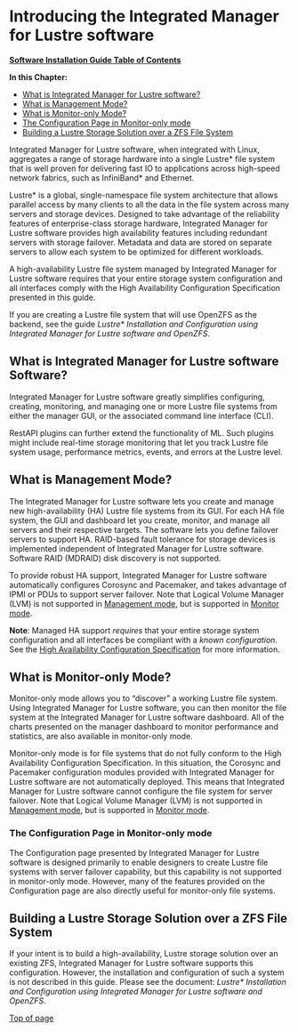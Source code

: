 # <a name="1.0"></a>Introducing the Integrated Manager for Lustre software

[**Software Installation Guide Table of Contents**](ig_TOC.md)

**In this Chapter:**

- [What is Integrated Manager for Lustre software?](#what-is-manager-for-lustre-software)
- [What is Management Mode?](#what-is-management-mode)
- [What is Monitor-only Mode?](#what-is-monitor-only-mode)
- [The Configuration Page in Monitor-only mode](#the-configuration-page-in-monitor-only-mode)
- [Building a Lustre Storage Solution over a ZFS File System](#building-a-lustre-storage-solution-over-a-zfs-file-system)

Integrated Manager for Lustre software, when integrated with
Linux, aggregates a range of storage hardware into a single Lustre\*
file system that is well proven for delivering fast IO to applications
across high-speed network fabrics, such as InfiniBand\* and Ethernet.

Lustre\* is a global, single-namespace file system architecture that
allows parallel access by many clients to all the data in the file
system across many servers and storage devices. Designed to take
advantage of the reliability features of enterprise-class storage
hardware, Integrated Manager for Lustre software provides high availability
features including redundant servers with storage failover. Metadata and
data are stored on separate servers to allow each system to be optimized
for different workloads.

A high-availability Lustre file system managed by Integrated Manager for Lustre 
software requires that your entire storage system configuration
and all interfaces comply with the High Availability Configuration
Specification presented in this guide.

If you are creating a Lustre file system that will use OpenZFS as the
backend, see the guide *Lustre\* Installation and Configuration using
Integrated Manager for Lustre software and OpenZFS*.

What is Integrated Manager for Lustre software Software?
-----------------------------------------------------

Integrated Manager for Lustre software greatly simplifies configuring, creating,
monitoring, and managing one or more Lustre file systems from either the
manager GUI, or the associated command line interface (CLI).

RestAPI plugins can further extend the functionality of ML. Such
plugins might include real-time storage monitoring that let you track
Lustre file system usage, performance metrics, events, and errors at the
Lustre level.

What is Management Mode?
------------------------

The Integrated Manager for Lustre software lets you create and manage
new high-availability (HA) Lustre file systems from its GUI. For each HA
file system, the GUI and dashboard let you create, monitor, and manage
all servers and their respective targets. The software lets you define
failover servers to support HA. RAID-based fault tolerance for storage
devices is implemented independent of Integrated Manager for Lustre software. 
Software RAID (MDRAID) disk discovery is not supported.

To provide robust HA support, Integrated Manager for Lustre software
automatically configures Corosync and Pacemaker, and takes advantage of
IPMI or PDUs to support server failover. Note that Logical Volume
Manager (LVM) is not supported in [Management
mode](#what-is-management-mode), but is supported in [Monitor
mode](#what-is-monitor-only-mode).

**Note**: Managed HA support *requires* that your entire storage system
configuration and all interfaces be compliant with a *known
configuration*. See the [High Availability Configuration
Specification](ig_ch_03_building.md) for more information.

What is Monitor-only Mode?
--------------------------

Monitor-only mode allows you to “discover” a working Lustre file system.
Using Integrated Manager for Lustre software, you can then monitor the
file system at the Integrated Manager for Lustre software dashboard. All of the
charts presented on the manager dashboard to monitor performance and
statistics, are also available in monitor-only mode.

Monitor-only mode is for file systems that do not fully conform to the
High Availability Configuration Specification. In this situation, the
Corosync and Pacemaker configuration modules provided with
Integrated Manager for Lustre software are not automatically deployed. This means
that Integrated Manager for Lustre software cannot configure the file
system for server failover. Note that Logical Volume Manager (LVM) is
not supported in [Management mode](#what-is-management-mode), but is
supported in [Monitor mode](#what-is-monitor-only-mode).

### The Configuration Page in Monitor-only mode

The Configuration page presented by Integrated Manager for Lustre software
is designed primarily to enable designers to create Lustre file
systems with server failover capability, but this capability is not
supported in monitor-only mode. However, many of the features provided
on the Configuration page are also directly useful for monitor-only file
systems.

Building a Lustre Storage Solution over a ZFS File System
---------------------------------------------------------

If your intent is to build a high-availability, Lustre storage solution
over an existing ZFS, Integrated Manager for Lustre software supports this
configuration. However, the installation and configuration of such a
system is not described in this guide. Please see the document:
*Lustre\* Installation and Configuration using
Integrated Manager for Lustre software and OpenZFS*.

[Top of page](#1.0)